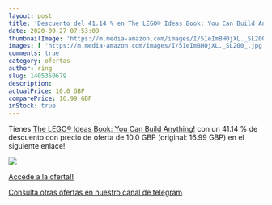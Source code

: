 ```yaml
---
layout: post
title: 'Descuento del 41.14 % en The LEGO® Ideas Book: You Can Build Anyt'
date: 2020-09-27 07:53:09
thumbnailImage: 'https://m.media-amazon.com/images/I/51eImBH0jXL._SL200_.jpg'
images: [ 'https://m.media-amazon.com/images/I/51eImBH0jXL._SL200_.jpg' ]
comments: true
category: ofertas
author: ring
slug: 1405350679
description:
actualPrice: 10.0 GBP
comparePrice: 16.99 GBP
inStock: true
---
```


Tienes [The LEGO® Ideas Book: You Can Build Anything!](https://www.amazon.com/dp/1405350679/?tag=redken08-20) con un 41.14 % de descuento con precio de oferta de 10.0 GBP (original: 16.99 GBP) en el siguiente enlace!

[![](https://m.media-amazon.com/images/I/51eImBH0jXL._SL200_.jpg)](https://www.amazon.com/dp/1405350679/?tag=redken08-20)

[Accede a la oferta!!](https://www.amazon.com/dp/1405350679/?tag=redken08-20)

[Consulta otras ofertas en nuestro canal de telegram](https://t.me/s/ofertas25)
